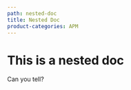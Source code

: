 ```yaml
---
path: nested-doc
title: Nested Doc
product-categories: APM
---
```

# This is a nested doc
Can you tell?
